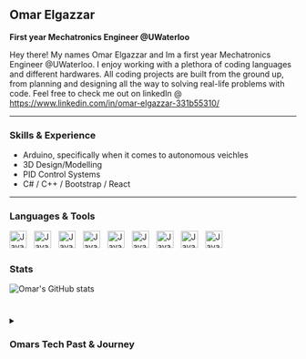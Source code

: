 ## Omar Elgazzar
**First year Mechatronics Engineer @UWaterloo**

Hey there! My names Omar Elgazzar and Im a first year Mechatronics Engineer @UWaterloo. I enjoy working with a plethora of coding languages and different hardwares. All coding projects are built from the ground up, from planning and designing all the way to solving real-life problems with code. Feel free to check me out on linkedIn @ https://www.linkedin.com/in/omar-elgazzar-331b55310/ 

---

### Skills & Experience
- Arduino, specifically when it comes to autonomous veichles
- 3D Design/Modelling
- PID Control Systems
- C# / C++ / Bootstrap / React

--- 
### Languages & Tools
<img align="left" alt="Java" width="30px" style="padding-right:10px;" src="https://cdn.jsdelivr.net/gh/devicons/devicon@latest/icons/csharp/csharp-original.svg" />
<img align="left" alt="Java" width="30px" style="padding-right:10px;" src="https://cdn.jsdelivr.net/gh/devicons/devicon@latest/icons/cplusplus/cplusplus-original.svg" />
<img align="left" alt="Java" width="30px" style="padding-right:10px;" src="https://cdn.jsdelivr.net/gh/devicons/devicon@latest/icons/html5/html5-original.svg" />
<img align="left" alt="Java" width="30px" style="padding-right:10px;" src="https://cdn.jsdelivr.net/gh/devicons/devicon@latest/icons/bootstrap/bootstrap-original-wordmark.svg" />
<img align="left" alt="Java" width="30px" style="padding-right:10px;" src="https://cdn.jsdelivr.net/gh/devicons/devicon@latest/icons/visualstudio/visualstudio-original.svg" />
<img align="left" alt="Java" width="30px" style="padding-right:10px;" src="https://cdn.jsdelivr.net/gh/devicons/devicon@latest/icons/eclipse/eclipse-original.svg" />        
<img align="left" alt="Java" width="30px" style="padding-right:10px;" src="https://cdn.jsdelivr.net/gh/devicons/devicon@latest/icons/arduino/arduino-original.svg" />
<img align="left" alt="Java" width="30px" style="padding-right:10px;" src="https://cdn.jsdelivr.net/gh/devicons/devicon@latest/icons/git/git-original.svg" />
<img align="left" alt="Java" width="30px" style="padding-right:10px;" src="https://cdn.jsdelivr.net/gh/devicons/devicon@latest/icons/github/github-original.svg" />

<br />

#

### Stats
![Omar's GitHub stats](https://github-readme-stats.vercel.app/api?username=Omar-K-Elgazzar&show_icons=true&theme=merko)

#

<details>
<summary><h3> Omars Tech Past & Journey </h3></summary>

As a young kid, the day my dad bought me my first lego-robotics kit was the day I knew Mechatronics was my passion. The thing I love about mechatronics is the ability to bring my wildest ideas to life. The joy I attain after successfully completing a tech project is indescribable, leading me to create a summer robotics camp where I teach 50+ STEM passionate students the art of robotics every year. My interest in robotics has driven me to experiment with Arduino, Raspberry Pi, and PID Control systems. In my spare time, I try to further deepen my understanding of robotics, leading me to build objects ranging from autonomous cars to PID controllers. The experiences I gained from the multitude of EC’s I have engaged in have shaped who I am today. As well, as the son of a Comp. Sci professor, I have been exposed to a plethora of programming languages, including C#, C++, and Small Basic. With over two years of experience in coding, I have developed a fully playable 2D XBox game I named "The Infected". Moving forward, I hope to enhance my programming knowledge and aim to one day revolutionize the world of technology as we know it!



